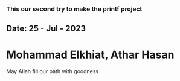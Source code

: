 ### This our second try to make the printf project
## Date: 25 - Jul - 2023
# Mohammad Elkhiat, Athar Hasan

May Allah fill our path with goodness

